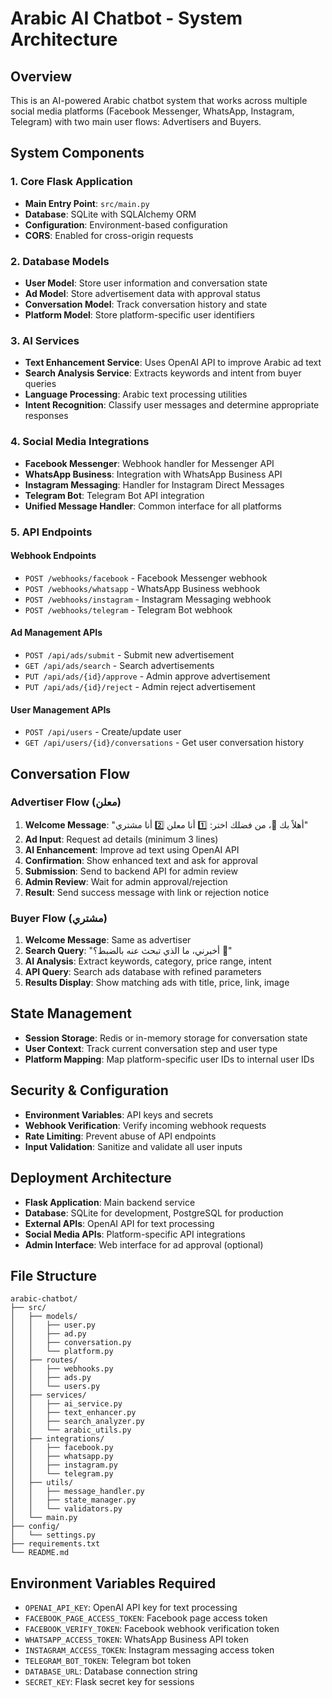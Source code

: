 # Arabic AI Chatbot - System Architecture

## Overview
This is an AI-powered Arabic chatbot system that works across multiple social media platforms (Facebook Messenger, WhatsApp, Instagram, Telegram) with two main user flows: Advertisers and Buyers.

## System Components

### 1. Core Flask Application
- **Main Entry Point**: `src/main.py`
- **Database**: SQLite with SQLAlchemy ORM
- **Configuration**: Environment-based configuration
- **CORS**: Enabled for cross-origin requests

### 2. Database Models
- **User Model**: Store user information and conversation state
- **Ad Model**: Store advertisement data with approval status
- **Conversation Model**: Track conversation history and state
- **Platform Model**: Store platform-specific user identifiers

### 3. AI Services
- **Text Enhancement Service**: Uses OpenAI API to improve Arabic ad text
- **Search Analysis Service**: Extracts keywords and intent from buyer queries
- **Language Processing**: Arabic text processing utilities
- **Intent Recognition**: Classify user messages and determine appropriate responses

### 4. Social Media Integrations
- **Facebook Messenger**: Webhook handler for Messenger API
- **WhatsApp Business**: Integration with WhatsApp Business API
- **Instagram Messaging**: Handler for Instagram Direct Messages
- **Telegram Bot**: Telegram Bot API integration
- **Unified Message Handler**: Common interface for all platforms

### 5. API Endpoints

#### Webhook Endpoints
- `POST /webhooks/facebook` - Facebook Messenger webhook
- `POST /webhooks/whatsapp` - WhatsApp Business webhook
- `POST /webhooks/instagram` - Instagram Messaging webhook
- `POST /webhooks/telegram` - Telegram Bot webhook

#### Ad Management APIs
- `POST /api/ads/submit` - Submit new advertisement
- `GET /api/ads/search` - Search advertisements
- `PUT /api/ads/{id}/approve` - Admin approve advertisement
- `PUT /api/ads/{id}/reject` - Admin reject advertisement

#### User Management APIs
- `POST /api/users` - Create/update user
- `GET /api/users/{id}/conversations` - Get user conversation history

## Conversation Flow

### Advertiser Flow (معلن)
1. **Welcome Message**: "أهلاً بك 👋، من فضلك اختر: 1️⃣ أنا معلن 2️⃣ أنا مشتري"
2. **Ad Input**: Request ad details (minimum 3 lines)
3. **AI Enhancement**: Improve ad text using OpenAI API
4. **Confirmation**: Show enhanced text and ask for approval
5. **Submission**: Send to backend API for admin review
6. **Admin Review**: Wait for admin approval/rejection
7. **Result**: Send success message with link or rejection notice

### Buyer Flow (مشتري)
1. **Welcome Message**: Same as advertiser
2. **Search Query**: "أخبرني، ما الذي تبحث عنه بالضبط؟ 🔎"
3. **AI Analysis**: Extract keywords, category, price range, intent
4. **API Query**: Search ads database with refined parameters
5. **Results Display**: Show matching ads with title, price, link, image

## State Management
- **Session Storage**: Redis or in-memory storage for conversation state
- **User Context**: Track current conversation step and user type
- **Platform Mapping**: Map platform-specific user IDs to internal user IDs

## Security & Configuration
- **Environment Variables**: API keys and secrets
- **Webhook Verification**: Verify incoming webhook requests
- **Rate Limiting**: Prevent abuse of API endpoints
- **Input Validation**: Sanitize and validate all user inputs

## Deployment Architecture
- **Flask Application**: Main backend service
- **Database**: SQLite for development, PostgreSQL for production
- **External APIs**: OpenAI API for text processing
- **Social Media APIs**: Platform-specific API integrations
- **Admin Interface**: Web interface for ad approval (optional)

## File Structure
```
arabic-chatbot/
├── src/
│   ├── models/
│   │   ├── user.py
│   │   ├── ad.py
│   │   ├── conversation.py
│   │   └── platform.py
│   ├── routes/
│   │   ├── webhooks.py
│   │   ├── ads.py
│   │   └── users.py
│   ├── services/
│   │   ├── ai_service.py
│   │   ├── text_enhancer.py
│   │   ├── search_analyzer.py
│   │   └── arabic_utils.py
│   ├── integrations/
│   │   ├── facebook.py
│   │   ├── whatsapp.py
│   │   ├── instagram.py
│   │   └── telegram.py
│   ├── utils/
│   │   ├── message_handler.py
│   │   ├── state_manager.py
│   │   └── validators.py
│   └── main.py
├── config/
│   └── settings.py
├── requirements.txt
└── README.md
```

## Environment Variables Required
- `OPENAI_API_KEY`: OpenAI API key for text processing
- `FACEBOOK_PAGE_ACCESS_TOKEN`: Facebook page access token
- `FACEBOOK_VERIFY_TOKEN`: Facebook webhook verification token
- `WHATSAPP_ACCESS_TOKEN`: WhatsApp Business API token
- `INSTAGRAM_ACCESS_TOKEN`: Instagram messaging access token
- `TELEGRAM_BOT_TOKEN`: Telegram bot token
- `DATABASE_URL`: Database connection string
- `SECRET_KEY`: Flask secret key for sessions

